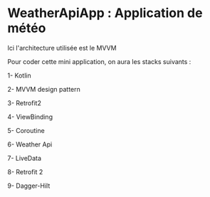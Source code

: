 # WeatherApiApp : Application de météo

Ici l'architecture utilisée est le MVVM

Pour coder cette mini application, on aura les stacks suivants :

1- Kotlin

2- MVVM design pattern

3- Retrofit2

4- ViewBinding

5- Coroutine

6- Weather Api

7- LiveData

8- Retrofit 2

9- Dagger-Hilt
